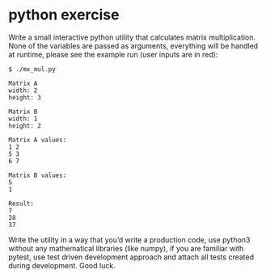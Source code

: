 # python exercise

Write a small interactive python utility that calculates matrix multiplication.
None of the variables are passed as arguments, everything will be handled at runtime, please see the
example run (user inputs are in red):

```
$ ./mx_mul.py

Matrix A
width: 2
height: 3

Matrix B
width: 1
height: 2

Matrix A values:
1 2
5 3
6 7

Matrix B values:
5
1

Result:
7
28
37
```

Write the utility in a way that you’d write a production code, use python3 without any mathematical
libraries (like numpy), if you are familiar with pytest, use test driven development approach and attach all
tests created during development.
Good luck.
